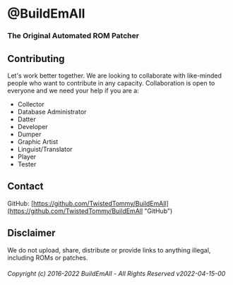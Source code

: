 # @BuildEmAll
### The Original Automated ROM Patcher
## Contributing
Let's work better together. We are looking to collaborate with like-minded people who want to contribute in any capacity. Collaboration is open to everyone and we need your help if you are a:  
- Collector
- Database Administrator
- Datter
- Developer
- Dumper
- Graphic Artist
- Linguist/Translator
- Player
- Tester
## Contact
GitHub: [https://github.com/TwistedTommy/BuildEmAll](https://github.com/TwistedTommy/BuildEmAll "GitHub")  
## Disclaimer
We do not upload, share, distribute or provide links to anything illegal, including ROMs or patches.  
###### Copyright (c) 2016-2022 BuildEmAll - All Rights Reserved v2022-04-15-00
